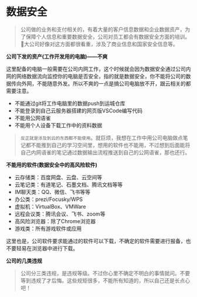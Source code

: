 # 数据安全

> 公司做的业务和支付相关的，有着大量的客户信息数据和企业数据资产，为了保障个人信息和重要数据安全，公司对员工都会有数据安全方面的培训。🤔大公司好像对这方面都很看重，涉及了商业信息和国家安全信息等。

**公司下发的资产(工作开发用的电脑)——不爽**

这里配备的电脑一般需要在公司内网工作，这个时候就会因为数据安全通过公司内网的网络数据流向监控你的电脑是否安全，指的就是数据安全，你不能将公司的数据传向外网，不能随意外发。所以不爽的一点是搞公司电脑放不开，跟云相关的都需要注意。
- 不能通过git将工作电脑里的数据push到运城仓库
- 不能登录到自己云服务器搭建的网页版VSCode编写代码
- 不能用公网语雀
- 不能用个人设备下载工作中的资料数据

> `反正就是涉及到云的东西都不能使用`。就巨烦，我想在工作中用公司电脑做点笔记都不能推到自己的学习空间里，想用的软件也不能用，不过想到后面能将自己内网语雀的笔记通过数据输出流程推送到自己的公网语雀，那也还行。

**不能用的软件(数据安全中的高风险软件)**

- 云存储类：百度网盘、云盘、云空间等
- 云笔记类：有道笔记、石墨文档、腾讯文档等等
- IM聊天类：QQ、微信、飞书等等
- 办公类：prezi/Focusky/WPS
- 虚拟机：VirtualBox、VMWare
- 远程会议类：腾讯会议、飞书、zoom等
- 高风险浏览器：除了Chrome浏览器
- 游戏类：所有游戏软件或应用

这里也是，公司软件要求能通过的软件可以下载，不确定的软件需要进行报备，也不要轻易在浏览器中进行下载。

**公司的几类违规**

> 公司分三类违规，是违规等级。不过你心里不确定不明白的事情就问。不要等到违规了才后悔。这些规矩很多，不能所有知道的，所以自己还是长点心吧！


